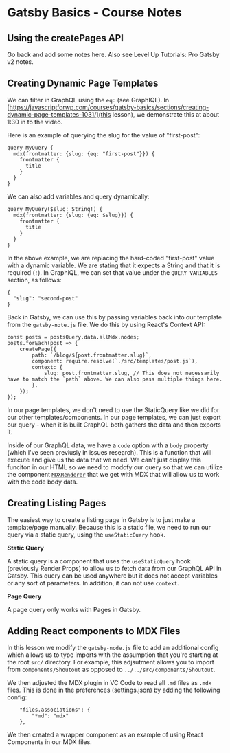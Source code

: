 # Gatsby Basics - Course Notes

## Using the createPages API

Go back and add some notes here. Also see Level Up Tutorials: Pro Gatsby v2 notes.

## Creating Dynamic Page Templates

We can filter in GraphQL using the `eq:` (see GraphIQL). In [https://javascriptforwp.com/courses/gatsby-basics/sections/creating-dynamic-page-templates-1031/](this lesson), we demonstrate this at about 1:30 in to the video.

Here is an example of querying the slug for the value of "first-post":

```
query MyQuery {
  mdx(frontmatter: {slug: {eq: "first-post"}}) {
    frontmatter {
      title
    }
  }
}
```

We can also add variables and query dynamically:

```
query MyQuery($slug: String!) {
  mdx(frontmatter: {slug: {eq: $slug}}) {
    frontmatter {
      title
    }
  }
}
```

In the above example, we are replacing the hard-coded "first-post" value with a dynamic variable. We are stating that it expects a String and that it is required (`!`). In GraphiQL, we can set that value under the `QUERY VARIABLES` section, as follows:

```
{
  "slug": "second-post"
}
```

Back in Gatsby, we can use this by passing variables back into our template from the `gatsby-note.js` file. We do this by using React's Context API:

```
const posts = postsQuery.data.allMdx.nodes;
posts.forEach(post => {
	createPage({
		path: `/blog/${post.frontmatter.slug}`,
		component: require.resolve(`./src/templates/post.js`),
		context: {
			slug: post.frontmatter.slug, // This does not necessarily have to match the `path` above. We can also pass multiple things here.
		},
	});
});
```

In our page templates, we don't need to use the StaticQuery like we did for our other templates/components. In our page templates, we can just export our query - when it is built GraphQL both gathers the data and then exports it.

Inside of our GraphQL data, we have a `code` option with a `body` property (which I've seen previusly in issues research). This is a function that will execute and give us the data that we need. We can't just display this funciton in our HTML so we need to modofy our query so that we can utilize the component [`MDXRenderer`](https://www.gatsbyjs.org/packages/gatsby-plugin-mdx/#mdxrenderer) that we get with MDX that will allow us to work with the code body data.

## Creating Listing Pages

The easiest way to create a listing page in Gatsby is to just make a template/page manually. Because this is a static file, we need to run our query via a static query, using the `useStaticQuery` hook.

**Static Query**

A static query is a component that uses the `useStaticQuery` hook (previously Render Props) to allow us to fetch data from our GraphQL API in Gatsby. This query can be used anywhere but it does not accept variables or any sort of parameters. In addition, it can not use `context`.

**Page Query**

A page query only works with Pages in Gatsby.

## Adding React components to MDX Files

In this lesson we modify the `gatsby-node.js` file to add an additional config which allows us to type imports with the assumption that you're starting at the root `src/` directory. For example, this adjsutment allows you to import from `components/Shoutout` as opposed to `../../src/components/Shoutout`.

We then adjusted the MDX plugin in VC Code to read all `.md` files as `.mdx` files. This is done in the preferences (settings.json) by adding the following config:

```
	"files.associations": {
		"*md": "mdx"
	},
```

We then created a wrapper component as an example of using React Components in our MDX files.
